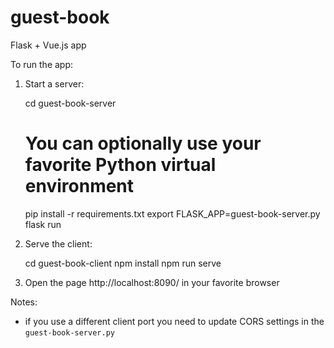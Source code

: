 # guest-book
Flask + Vue.js app

To run the app:

 1. Start a server:

    cd guest-book-server 
    # You can optionally use your favorite Python virtual environment
    pip install -r requirements.txt
    export FLASK_APP=guest-book-server.py
    flask run
    
2. Serve the client:

    cd guest-book-client 
    npm install
    npm run serve

3. Open the page http://localhost:8090/ in your favorite browser

Notes:

 - if you use a different client port you need to update CORS settings in the `guest-book-server.py`

